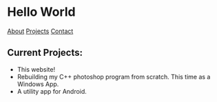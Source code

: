 <html>
<head>
  <title> jonburleson.github.io </title>
  <meta name="author" content="Jonathan Jettenberger-Burleson">
  <link rel="stylesheet" href="styles.css">
</head>
<body>
  <div class="header">
    <h1>Hello World</h1>
  </div>
  <div class="sidebar">
    <!--
    <a href="https://github.com/jonburleson">GitHub Profile</a>
    <a href="https://www.linkedin.com/in/jonathan-jettenberger-burleson-633677126/">LinkedIn Profile</a>
    -->
    <a href="#About">About</a>
    <a href="#Projects">Projects</a>
    <a href="#Contact">Contact</a>
  </div>
  <div class="content">
    <h2>Current Projects:</h2>
    <ul>
      <li>This website!</li>
      <li>Rebuilding my C++ photoshop program from scratch. This time as a Windows App.</li>
      <li>A utility app for Android.</li>
	  </ul>
  </div>
</body>
</html>